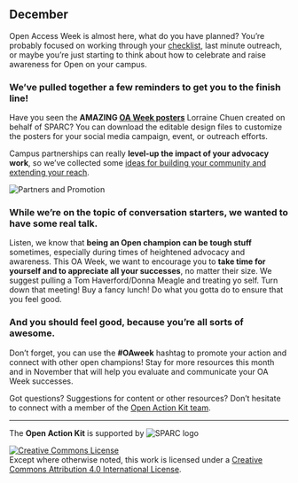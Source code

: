 ## December
Open Access Week is almost here, what do you have planned?  You’re probably focused on working through your [checklist](https://drive.google.com/drive/folders/0B3LrgRFGBovxRWFXZzNyNTJNWjQ), last minute outreach, or maybe you’re just starting to think about how to celebrate and raise awareness for Open on your campus.  
### We’ve pulled together a few reminders to get you to the finish line!
Have you seen the **AMAZING [OA Week posters](http://www.openaccessweek.org/page/englishhigh-resolution-1)** Lorraine Chuen created on behalf of SPARC?  You can download the editable design files to customize the posters for your social media campaign, event, or outreach efforts.  

Campus partnerships can really **level-up the impact of your advocacy work**, so we’ve collected some [ideas for building your community and extending your reach](https://drive.google.com/file/d/0B3LrgRFGBovxLVVWUkdPVjhDeFU/view?usp=sharing).  


![Partners and Promotion](https://github.com/sparcopen/Open-Action-Kit/blob/master/docs/_images/oakit_partners_and_promotion.png?raw=true)

### While we’re on the topic of conversation starters, we wanted to have some real talk.
Listen, we know that **being an Open champion can be tough stuff** sometimes, especially during times of heightened advocacy and awareness. This OA Week, we want to encourage you to **take time for yourself and to appreciate all your successes**, no matter their size. We suggest pulling a Tom Haverford/Donna Meagle and treating yo self. Turn down that meeting! Buy a fancy lunch! Do what you gotta do to ensure that you feel good.
### And you should feel good, because you’re all sorts of awesome.
Don’t forget, you can use the **#OAweek** hashtag to promote your action and connect with other open champions!  Stay for more resources this month and in November that will help you evaluate and communicate your OA Week successes.

Got questions? Suggestions for content or other resources? Don’t hesitate to connect with a member of the [Open Action Kit team](https://sparcopen.github.io/Open-Action-Kit/team).

--------------------

The **Open Action Kit** is supported by  ![SPARC logo](https://github.com/sparcopen/Open-Action-Kit/blob/master/docs/_images/tiny_sparc.png?raw=true)

<a rel="license" href="http://creativecommons.org/licenses/by/4.0/"><img alt="Creative Commons License" style="border-width:0" src="https://i.creativecommons.org/l/by/4.0/80x15.png" /></a><br />Except where otherwise noted, this work is licensed under a <a rel="license" href="http://creativecommons.org/licenses/by/4.0/">Creative Commons Attribution 4.0 International License</a>.
